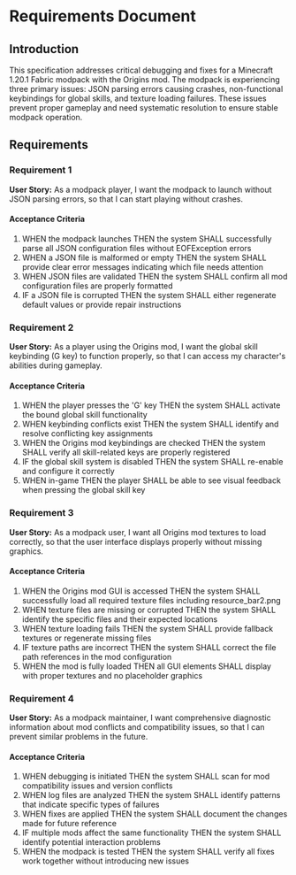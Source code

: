 # Requirements Document

## Introduction

This specification addresses critical debugging and fixes for a Minecraft 1.20.1 Fabric modpack with the Origins mod. The modpack is experiencing three primary issues: JSON parsing errors causing crashes, non-functional keybindings for global skills, and texture loading failures. These issues prevent proper gameplay and need systematic resolution to ensure stable modpack operation.

## Requirements

### Requirement 1

**User Story:** As a modpack player, I want the modpack to launch without JSON parsing errors, so that I can start playing without crashes.

#### Acceptance Criteria

1. WHEN the modpack launches THEN the system SHALL successfully parse all JSON configuration files without EOFException errors
2. WHEN a JSON file is malformed or empty THEN the system SHALL provide clear error messages indicating which file needs attention
3. WHEN JSON files are validated THEN the system SHALL confirm all mod configuration files are properly formatted
4. IF a JSON file is corrupted THEN the system SHALL either regenerate default values or provide repair instructions

### Requirement 2

**User Story:** As a player using the Origins mod, I want the global skill keybinding (G key) to function properly, so that I can access my character's abilities during gameplay.

#### Acceptance Criteria

1. WHEN the player presses the 'G' key THEN the system SHALL activate the bound global skill functionality
2. WHEN keybinding conflicts exist THEN the system SHALL identify and resolve conflicting key assignments
3. WHEN the Origins mod keybindings are checked THEN the system SHALL verify all skill-related keys are properly registered
4. IF the global skill system is disabled THEN the system SHALL re-enable and configure it correctly
5. WHEN in-game THEN the player SHALL be able to see visual feedback when pressing the global skill key

### Requirement 3

**User Story:** As a modpack user, I want all Origins mod textures to load correctly, so that the user interface displays properly without missing graphics.

#### Acceptance Criteria

1. WHEN the Origins mod GUI is accessed THEN the system SHALL successfully load all required texture files including resource_bar2.png
2. WHEN texture files are missing or corrupted THEN the system SHALL identify the specific files and their expected locations
3. WHEN texture loading fails THEN the system SHALL provide fallback textures or regenerate missing files
4. IF texture paths are incorrect THEN the system SHALL correct the file path references in the mod configuration
5. WHEN the mod is fully loaded THEN all GUI elements SHALL display with proper textures and no placeholder graphics

### Requirement 4

**User Story:** As a modpack maintainer, I want comprehensive diagnostic information about mod conflicts and compatibility issues, so that I can prevent similar problems in the future.

#### Acceptance Criteria

1. WHEN debugging is initiated THEN the system SHALL scan for mod compatibility issues and version conflicts
2. WHEN log files are analyzed THEN the system SHALL identify patterns that indicate specific types of failures
3. WHEN fixes are applied THEN the system SHALL document the changes made for future reference
4. IF multiple mods affect the same functionality THEN the system SHALL identify potential interaction problems
5. WHEN the modpack is tested THEN the system SHALL verify all fixes work together without introducing new issues